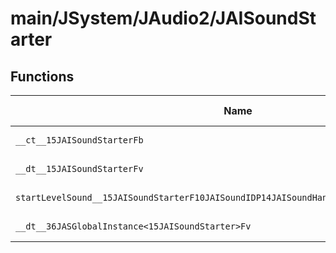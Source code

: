 # main/JSystem/JAudio2/JAISoundStarter

## Functions

| Name | Address | Match % |
|------|---------|---------|
| `__ct__15JAISoundStarterFb` | `0x8049C518` | :x: (0.0%) |
| `__dt__15JAISoundStarterFv` | `0x8049C534` | :x: (0.0%) |
| `startLevelSound__15JAISoundStarterF10JAISoundIDP14JAISoundHandlePCQ29JGeometry8TVec3<f>` | `0x8049C58C` | :x: (0.0%) |
| `__dt__36JASGlobalInstance<15JAISoundStarter>Fv` | `0x8049C664` | :x: (0.0%) |
